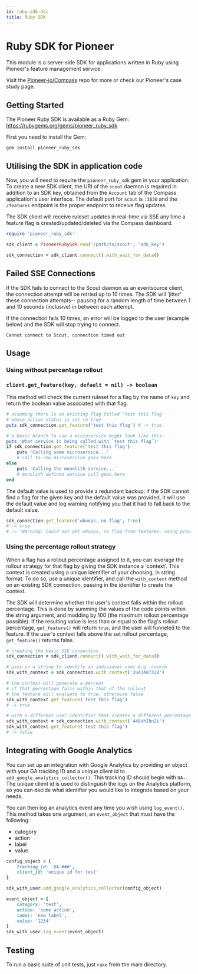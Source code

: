 ```yaml
---
id: ruby-sdk-doc
title: Ruby SDK 
---
```


# Ruby SDK for Pioneer

This module is a server-side SDK for applications written in Ruby using Pioneer's feature management service.

Visit the [Pioneer-io/Compass](https://github.com/pioneer-io/compass) repo for more or check our Pioneer's case study page.

## Getting Started
The Pioneer Ruby SDK is available as a Ruby Gem: https://rubygems.org/gems/pioneer_ruby_sdk

First you need to install the Gem:
```
gem install pioneer_ruby_sdk
```

## Utilising the SDK in application code
Now, you will need to require the `pioneer_ruby_sdk` gem in your application.
To create a new SDK client, the URI of the `scout` daemon is required in addition to an SDK key, obtained from the `Account` tab of the Compass application's user interface. The default port for `scout` is `:3030` and the `/features` endpoint is the proper endpoint to receive flag updates.

The SDK client will receive ruleset updates in real-time via SSE any time a feature flag is created/updated/deleted via the Compass dashboard.
```Ruby
require 'pioneer_ruby_sdk'

sdk_client = PioneerRubySdk.new('/path/to/scout', 'sdk_key')

sdk_connection = sdk_client.connect().with_wait_for_data()
```

## Failed SSE Connections
If the SDK fails to connect to the Scout daemon as an eventsource client, the connection attempt will be retried up to 10 times. The SDK will 'jitter' these connection attempts-- pausing for a random length of time between 1 and 10 seconds (inclusive) in between each attempt.

If the connection fails 10 times, an error will be logged to the user (example below) and the SDK will stop trying to connect.

```text 
Cannot connect to Scout, connection timed out
```
## Usage
### Using without percentage rollout
### `client.get_feature(key, default = nil) -> boolean`
This method will check the current ruleset for a flag by the name of `key` and return the boolean value associated with that flag. 
```Ruby
# assuming there is an existing flag titled 'test this flag' 
# whose active status is set to true
puts sdk_connection.get_feature('test this flag') # -> true

# a basic branch to use a microservice might look like this:
puts 'What service is being called with `test this flag`?'
if sdk_connection.get_feature('test this flag')
	puts 'Calling some microservice...'
	# call to new microservice goes here
else
	puts 'Calling the monolith service...'
	# monolith defined service call goes here
end
```
The default value is used to provide a redundant backup; if the SDK cannot find a flag for the given key and the default value was provided, it will use the default value and log warning notifying you that it had to fall back to the default value.
```Ruby
sdk_connection.get_feature('whoops, no flag', true) 
# -> true
# -> "Warning: Could not get whoops, no flag from features, using provided default value!"
```
### Using the percentage rollout strategy
When a flag has a rollout percentage assigned to it, you can leverage the rollout strategy for that flag by giving the SDK instance a 'context'. This context is created using a unique identifier of your choosing, in string format.
To do so, use a unique identifier, and call the `with_context` method on an existing SDK connection, passing in the identifier to create the context.

The SDK will determine whether the user's context falls within the rollout percentage. This is done by summing the values of the code points within the string argument, and modding by 100 (the maximum rollout percentage possible). If the resulting value is less than or equal to the flag's rollout percentage, `get_feature()` will return `true`, and the user will funneled to the feature. If the user's context falls above the set rollout percentage, `get_feature()` returns false.
```Ruby
# creating the basic SSE connection
sdk_connection = sdk_client.connect().with_wait_for_data()

# pass in a string to identify an individual user e.g. cookie
sdk_with_context = sdk_connection.with_context('2u43487328')

# the context will generate a percent
# if that percentage falls within that of the rollout
# the feature will evaluate to true, otherwise false
sdk_with_context.get_feature('test this flag')
# -> true

# with a different user identifier that creates a different percentage
sdk_with_context = sdk_connection.with_context('448shIhn2i')
sdk_with_context.get_feature('test this flag')
# -> false
```

## Integrating with Google Analytics

You can set up an integration with Google Analytics by providing an object with your GA tracking ID and a unique client id to `add_google_analytics_collector()`. This tracking ID should begin with `UA-`. The unique client id is used to distinguish the logs on the Analytics platform, so you can decide what identifier you would like to integrate based on your needs.

You can then log an analytics event any time you wish using `log_event()`. This method takes one argument, an `event_object` that must have the following:
- category
- action
- label
- value

```Ruby
config_object = {
	tracking_id: 'UA-###',
	client_id: 'unique id for test'
}

sdk_with_user.add_google_analytics_collector(config_object)

event_object = {
	category: 'test',
	action: 'some action',
	label: 'new label',
	value: '1234'
}
sdk_with_user.log_event(event_object)
```

## Testing 
To run a basic suite of unit tests, just `rake` from the main directory.
